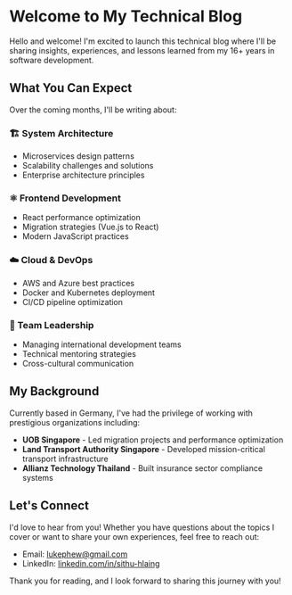 # Welcome to My Technical Blog

Hello and welcome! I'm excited to launch this technical blog where I'll be sharing insights, experiences, and lessons learned from my 16+ years in software development.

## What You Can Expect

Over the coming months, I'll be writing about:

### 🏗️ System Architecture
- Microservices design patterns
- Scalability challenges and solutions
- Enterprise architecture principles

### ⚛️ Frontend Development
- React performance optimization
- Migration strategies (Vue.js to React)
- Modern JavaScript practices

### ☁️ Cloud & DevOps
- AWS and Azure best practices
- Docker and Kubernetes deployment
- CI/CD pipeline optimization

### 👥 Team Leadership
- Managing international development teams
- Technical mentoring strategies
- Cross-cultural communication

## My Background

Currently based in Germany, I've had the privilege of working with prestigious organizations including:

- **UOB Singapore** - Led migration projects and performance optimization
- **Land Transport Authority Singapore** - Developed mission-critical transport infrastructure
- **Allianz Technology Thailand** - Built insurance sector compliance systems

## Let's Connect

I'd love to hear from you! Whether you have questions about the topics I cover or want to share your own experiences, feel free to reach out:

- Email: [lukephew@gmail.com](mailto:lukephew@gmail.com)
- LinkedIn: [linkedin.com/in/sithu-hlaing](https://linkedin.com/in/sithu-hlaing)

Thank you for reading, and I look forward to sharing this journey with you!
